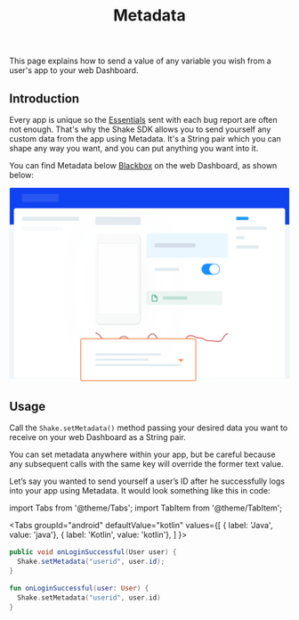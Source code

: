 ﻿---
id: metadata
title: Metadata
---
This page explains how to send a value of any variable you wish from a user's app to your web Dashboard.

## Introduction
Every app is unique so the [Essentials](android/essentials.md) sent with each bug report are often not enough. 
That's why the Shake SDK allows you to send yourself any custom data from the app using Metadata. 
It's a String pair which you can shape any way you want, and you can put anything you want into it.

You can find Metadata below [Blackbox](android/blackbox.md) on the web Dashboard, as shown below:

![Metadata screen](../assets/metadata_screen.png)

## Usage
Call the `Shake.setMetadata()` method passing your desired data you want to 
receive on your web Dashboard as a String pair.

You can set metadata anywhere within your app, but be careful because any 
subsequent calls with the same key will override the former text value.

Let’s say you wanted to send yourself a user’s ID after he successfully logs into your app using Metadata.
It would look something like this in code:

import Tabs from '@theme/Tabs';
import TabItem from '@theme/TabItem';

<Tabs
  groupId="android"
  defaultValue="kotlin"
  values={[
    { label: 'Java', value: 'java'},
    { label: 'Kotlin', value: 'kotlin'},
  ]
}>

<TabItem value="java">

```java {2} title="App.java"
public void onLoginSuccessful(User user) {
  Shake.setMetadata("userid", user.id);
}
```

</TabItem>

<TabItem value="kotlin">

```kotlin {2} title="App.kt"
fun onLoginSuccessful(user: User) {
  Shake.setMetadata("userid", user.id)
}
```

</TabItem>
</Tabs>
